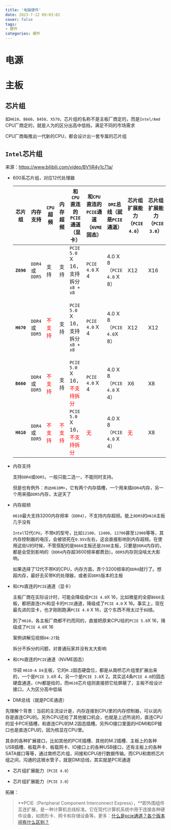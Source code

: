 ```yaml
---
title: '电脑硬件'
date: 2023-7-12 09:03:02
cover: false
tags:
- 硬件
categories: 硬件
---
```


# 电源



# 主板

## 芯片组

如`H610`、`B660`、`B450`、`X570`，芯片组的名称不是主板厂商定的，而是`Intel/Amd `CPU厂商定的，就是人为的区分出高中低档，满足不同的市场需求

CPU厂商每推出一代新的CPU，都会设计出一套专属的芯片组

## `Intel`芯片组

来源：https://www.bilibili.com/video/BV1jR4y1c71a/

- 600系芯片组，对应12代处理器

  | 芯片组     | 内存支持       | `CPU`超频                              | 内存超频                               | 和`CPU`直连的`PCIE`通道<br />（显卡）                       | 和`CPU`直连的`PCIE`通道<br />（`NVME`固态） | `DMI`总线（就是`PCIE`通道） | 芯片组扩展能力（`PCIE 4.0`）       | 芯片组扩展能力（`PCIE 3.0`） | 备注                           |
  | ---------- | -------------- | -------------------------------------- | -------------------------------------- | ----------------------------------------------------------- | ------------------------------------------- | --------------------------- | ---------------------------------- | ---------------------------- | ------------------------------ |
  | **`Z690`** | `DDR4`或`DDR5` | 支持                                   | 支持                                   | `PCIE 5.0` X 16，支持拆分`x8 + x8`                          | `PCIE 4.0` X 4                              | 4.0 X 8 （`PCIE 4.0` X 8）  | X12                                | X16                          |                                |
  | **`H670`** | `DDR4`或`DDR5` | <span style="color:red;">不支持</span> | 支持                                   | `PCIE 5.0` X 16，支持拆分`x8 + x8`                          | `PCIE 4.0` X 4                              | 4.0 X 8 （`PCIE 4.0`X 8）   | X12                                | X12                          | 市面上基本看不到，厂商没怎么做 |
  | **`B660`** | `DDR4`或`DDR5` | <span style="color:red;">不支持</span> | 支持                                   | `PCIE 5.0` X 16，<span style="color:red;">不支持拆分</span> | `PCIE 4.0` X 4                              | 4.0 X 8 （`PCIE 4.0` X 4）  | X6                                 | X8                           |                                |
  | **`H610`** | `DDR4`或`DDR5` | <span style="color:red;">不支持</span> | <span style="color:red;">不支持</span> | `PCIE 5.0` X 16，<span style="color:red;">不支持拆分</span> | <span style="color:red;">无</span>          | 4.0 X 8 （`PCIE 4.0` X 4）  | <span style="color:red;">无</span> | X8                           |                                |

- 内存支持

  支持`DDR4`或`DDR5`，一般只能二选一，不能同时支持。

  但是也有例外：`昂达H610M+`，它有两个内存插槽，一个用来插`DDR4`内存，另一个用来插`DDR5`内存，太逆天了

- 内存超频

  `H610`最大支持3200内存频率（`DDR4`），不支持内存超频。能上`DDR5`的`H610`主板几乎没有

  `Intel`12代`CPU`，不带`K`的型号，比如`12100`、`12400`、`12700`甚至`12900`等等，其内存控制器的电压，会被锁死在`0.95V`左右，这会直接影响到内存超频。在使用这些U的时候，不管搭配的是`B660`主板还是`Z690`主板，只要是`DDR4`内存的，都是会受到影响的（`DDR4`内存超3600频率都费劲）。`DDR5`内存则没啥太大影响。

  如果选择了12代不带K的CPU，内存方面，弄个3200频率的`DDR4`就行了。想超内存，最好去买带K的处理器，或者买`DDR5`版本的主板

- 和`CPU`直连的`PCIE`通道（显卡）

  主板厂商在实际设计时，可能会降级成`PCIE 4.0`X 16，比如微星的全部`B660`主板，都把直连`CPU`和显卡的`PCIE`通道，降级成了`PCIE 4.0` X 16。事实上，现在最先进的显卡，也才刚刚跑满`PCIE 4.0` X 16，这个东西不用太过于纠结。

  到了`H610`，各主板厂商都不约而同的，直接把原来CPU给的`PCIE 5.0`X 16，降级成了`PCIE 4.0`X 16

  案例讲解见视频`04:27`处

  拆分不拆分的问题，对普通玩家并没有太大影响

- 和`CPU`直连的`PCIE`通道（NVME固态）

  华硕 `H610-A D4`主板，它的`M.2`固态硬盘位，都是从南桥芯片组里扩展出来的，一个是`PCIE 3.0`X 4，另一个是`PCIE 3.0`X 2。其实这4条`PCIE 4.0`的固态硬盘通道，`CPU`都是给的，而`H610`芯片组则直接把它给屏蔽了，主板不给设计接口，人为区分高中低端

-  DMI总线（就是PCIE通道）

  先理解个背景：当前的主流设计是，内存连接到CPU里的内存控制器，可以说内存是直连CPU的。另外CPU还给了其他接口机会，也就是上述所说的，直连CPU的显卡PCIE插槽，和直连CPU的M.2固态插槽。另外IO接口里面的HDMI和DP接口也是直连CPU的，因为核显在CPU里。

  其余的各种扩展接口，比如其他的PCIE插槽、其他的M.2插槽、主板上的各种USB插槽、板载声卡、板载网卡、IO接口上的各种USB接口，还有主板上的各种SATA接口等等，通过南桥芯片组，间接和CPU进行数据传输。而CPU和南桥芯片组之间，沟通的这根水管子，就是DMI总线，其实就是PCIE通道

- 芯片组扩展能力（`PCIE 4.0`）

- 芯片组扩展能力（`PCIE 3.0`）





拓展：

> **PCIE（Peripheral Component Interconnect Express），**即外围组件互连扩展，是一种计算机总线标准。它在现代计算机系统中用于连接各种硬件设备，如图形卡、网卡和存储设备等。更多：[什么是pcie通道？各个版本间有什么区别？ ](https://baijiahao.baidu.com/s?id=1765384565248181451)





















































